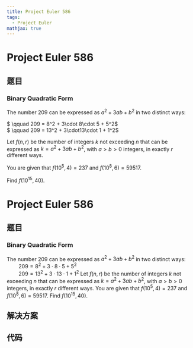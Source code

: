 ```yaml
---
title: Project Euler 586
tags:
  - Project Euler
mathjax: true
---
```

<escape><!-- more --></escape>
    
# Project Euler 586
## 题目
### Binary Quadratic Form


The number 209 can be expressed as $a^2 + 3ab + b^2$ in two distinct ways:


$ \qquad 209 = 8^2 + 3\cdot 8\cdot 5 + 5^2$ <br />
$ \qquad 209 = 13^2 + 3\cdot13\cdot 1 + 1^2$


Let $f(n,r)$ be the number of integers $k$ not exceeding $n$ that can be expressed as $k=a^2 + 3ab + b^2$, with $a\gt b>0$ integers, in exactly $r$ different ways.


You are given that $f(10^5, 4) = 237$ and $f(10^8, 6) = 59517$.


Find $f(10^{15}, 40)$.



# Project Euler 586
## 题目
### Binary Quadratic Form

The number 209 can be expressed as $a^2 + 3ab + b^2$ in two distinct ways:
$\qquad 209 = 8^2 + 3\cdot 8\cdot 5 + 5^2$<br>$\qquad 209 = 13^2 + 3\cdot13\cdot 1 + 1^2$
Let $f(n,r)$ be the number of integers $k$ not exceeding $n$ that can be expressed as $k=a^2 + 3ab + b^2$, with $a\gt b>0$ integers, in exactly $r$ different ways.
You are given that $f(10^5, 4) = 237$ and $f(10^8, 6) = 59517$.
Find $f(10^{15}, 40)$.


## 解决方案


## 代码


